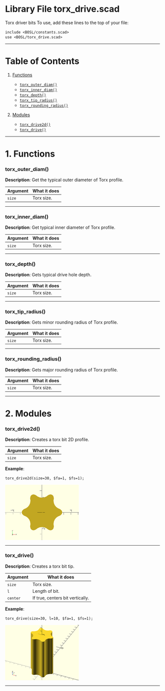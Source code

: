 # Library File torx\_drive.scad

Torx driver bits
To use, add these lines to the top of your file:
```
include <BOSL/constants.scad>
use <BOSL/torx_drive.scad>
```

---

# Table of Contents

1. [Functions](#1-functions)
    - [`torx_outer_diam()`](#torx_outer_diam)
    - [`torx_inner_diam()`](#torx_inner_diam)
    - [`torx_depth()`](#torx_depth)
    - [`torx_tip_radius()`](#torx_tip_radius)
    - [`torx_rounding_radius()`](#torx_rounding_radius)

2. [Modules](#2-modules)
    - [`torx_drive2d()`](#torx_drive2d)
    - [`torx_drive()`](#torx_drive)

---

# 1. Functions

### torx\_outer\_diam()

**Description**:
Get the typical outer diameter of Torx profile.

Argument        | What it does
--------------- | ------------------------------
`size`          | Torx size.

---

### torx\_inner\_diam()

**Description**:
Get typical inner diameter of Torx profile.

Argument        | What it does
--------------- | ------------------------------
`size`          | Torx size.

---

### torx\_depth()

**Description**:
Gets typical drive hole depth.

Argument        | What it does
--------------- | ------------------------------
`size`          | Torx size.

---

### torx\_tip\_radius()

**Description**:
Gets minor rounding radius of Torx profile.

Argument        | What it does
--------------- | ------------------------------
`size`          | Torx size.

---

### torx\_rounding\_radius()

**Description**:
Gets major rounding radius of Torx profile.

Argument        | What it does
--------------- | ------------------------------
`size`          | Torx size.

---

# 2. Modules

### torx\_drive2d()

**Description**:
Creates a torx bit 2D profile.

Argument        | What it does
--------------- | ------------------------------
`size`          | Torx size.

**Example**:

    torx_drive2d(size=30, $fa=1, $fs=1);

![torx\_drive2d() Example](images/torx_drive/torx_drive2d.png)

---

### torx\_drive()

**Description**:
Creates a torx bit tip.

Argument        | What it does
--------------- | ------------------------------
`size`          | Torx size.
`l`             | Length of bit.
`center`        | If true, centers bit vertically.

**Example**:

    torx_drive(size=30, l=10, $fa=1, $fs=1);

![torx\_drive() Example](images/torx_drive/torx_drive.png)

---

